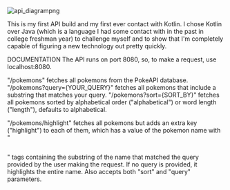 ![api_diagrampng](https://github.com/artwwl/pokemon-api-service/assets/100335019/3152cc49-0359-4a7c-acda-70aca275df27)

This is my first API build and my first ever contact with Kotlin.
I chose Kotlin over Java (which is a language I had some contact with in the past in college freshman year) to challenge myself and
to show that I'm completely capable of figuring a new technology out pretty quickly.

DOCUMENTATION
The API runs on port 8080, so, to make a request, use localhost:8080.

"/pokemons" fetches all pokemons from the PokeAPI database.
"/pokemons?query={YOUR_QUERY}" fetches all pokemons that include a substring that matches your query.
"/pokemons?sort={SORT_BY}" fetches all pokemons sorted by alphabetical order ("alphabetical") or word length ("length"), 
defaults to alphabetical.

"/pokemons/highlight" fetches all pokemons but adds an extra key ("highlight") to each of them, which has a value of the pokemon name with
"<pre></pre>" tags containing the substring of the name that matched the query provided by the user making the request. If no query is provided,
it highlights the entire name.
Also accepts both "sort" and "query" parameters.
